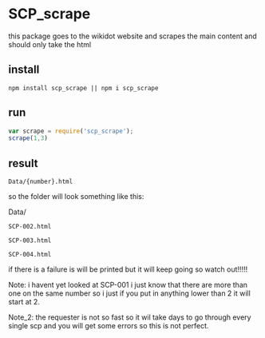# SCP_scrape

this package goes to the wikidot website and scrapes the main content and should only take the html

## install
`npm install scp_scrape || npm i scp_scrape`

## run
```js
var scrape = require('scp_scrape');
scrape(1,3)
```

## result 
```
Data/{number}.html
```

so the folder will look something like this:


Data/

    SCP-002.html

    SCP-003.html

    SCP-004.html



if there is a failure is will be printed but it will keep going so watch out!!!!!

Note: i havent yet looked at SCP-001 i just know that there are more than one on the same number so i just if you put in anything lower than 2 it will start at 2.

Note_2: the requester is not so fast so it wil take days to go through every single scp and you will get some errors so this is not perfect.